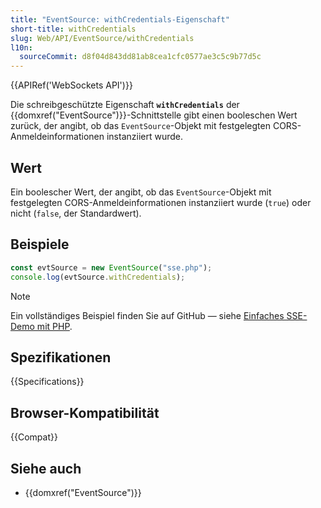 ```yaml
---
title: "EventSource: withCredentials-Eigenschaft"
short-title: withCredentials
slug: Web/API/EventSource/withCredentials
l10n:
  sourceCommit: d8f04d843dd81ab8cea1cfc0577ae3c5c9b77d5c
---
```


{{APIRef('WebSockets API')}}

Die schreibgeschützte Eigenschaft **`withCredentials`** der
{{domxref("EventSource")}}-Schnittstelle gibt einen booleschen Wert zurück, der angibt, ob das `EventSource`-Objekt mit festgelegten CORS-Anmeldeinformationen instanziiert wurde.

## Wert

Ein boolescher Wert, der angibt, ob das `EventSource`-Objekt
mit festgelegten CORS-Anmeldeinformationen instanziiert wurde (`true`) oder nicht (`false`, der Standardwert).

## Beispiele

```js
const evtSource = new EventSource("sse.php");
console.log(evtSource.withCredentials);
```

> [!NOTE]
> Ein vollständiges Beispiel finden Sie auf GitHub — siehe [Einfaches SSE-Demo mit PHP](https://github.com/mdn/dom-examples/tree/main/server-sent-events).

## Spezifikationen

{{Specifications}}

## Browser-Kompatibilität

{{Compat}}

## Siehe auch

- {{domxref("EventSource")}}
